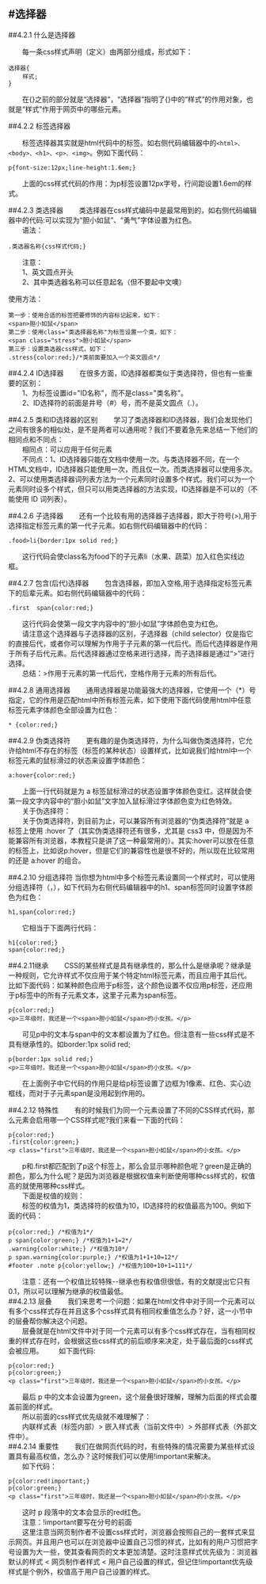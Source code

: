 #选择器
---
##4.2.1 什么是选择器

&emsp;&emsp;每一条css样式声明（定义）由两部分组成，形式如下：
```
选择器{
    样式;
}
```
&emsp;&emsp;在{}之前的部分就是“选择器”，“选择器”指明了{}中的“样式”的作用对象，也就是“样式”作用于网页中的哪些元素。  

##4.2.2 标签选择器

&emsp;&emsp;标签选择器其实就是html代码中的标签。如右侧代码编辑器中的```<html>、<body>、<h1>、<p>、<img>```。例如下面代码：  
```
p{font-size:12px;line-height:1.6em;}
```
&emsp;&emsp;上面的css样式代码的作用：为p标签设置12px字号，行间距设置1.6em的样式。

##4.2.3 类选择器
&emsp;&emsp;类选择器在css样式编码中是最常用到的，如右侧代码编辑器中的代码:可以实现为“胆小如鼠”、“勇气”字体设置为红色。  
&emsp;&emsp;语法：  
```
.类选器名称{css样式代码;}
```
&emsp;&emsp;注意：  
&emsp;&emsp;1、英文圆点开头  
&emsp;&emsp;2、其中类选器名称可以任意起名（但不要起中文噢）  

使用方法：
```
第一步：使用合适的标签把要修饰的内容标记起来，如下：
<span>胆小如鼠</span>
第二步：使用class="类选择器名称"为标签设置一个类，如下：
<span class="stress">胆小如鼠</span>
第三步：设置类选器css样式，如下：
.stress{color:red;}/*类前面要加入一个英文圆点*/
```

##4.2.4 ID选择器
&emsp;&emsp;在很多方面，ID选择器都类似于类选择符，但也有一些重要的区别：  
&emsp;&emsp;1、为标签设置id="ID名称"，而不是class="类名称"。  
&emsp;&emsp;2、ID选择符的前面是井号（#）号，而不是英文圆点（.）。  

##4.2.5 类和ID选择器的区别
&emsp;&emsp;学习了类选择器和ID选择器，我们会发现他们之间有很多的相似处，是不是两者可以通用呢？我们不要着急先来总结一下他们的相同点和不同点：   
&emsp;&emsp;相同点：可以应用于任何元素  
&emsp;&emsp;不同点：1、ID选择器只能在文档中使用一次。与类选择器不同，在一个HTML文档中，ID选择器只能使用一次，而且仅一次。而类选择器可以使用多次。2、可以使用类选择器词列表方法为一个元素同时设置多个样式。我们可以为一个元素同时设多个样式，但只可以用类选择器的方法实现，ID选择器是不可以的（不能使用 ID 词列表）。

##4.2.6 子选择器
&emsp;&emsp;还有一个比较有用的选择器子选择器，即大于符号(>),用于选择指定标签元素的第一代子元素。如右侧代码编辑器中的代码：
```
.food>li{border:1px solid red;}
```
&emsp;&emsp;这行代码会使class名为food下的子元素li（水果、蔬菜）加入红色实线边框。

##4.2.7 包含(后代)选择器
&emsp;&emsp;包含选择器，即加入空格,用于选择指定标签元素下的后辈元素。如右侧代码编辑器中的代码：
```
.first  span{color:red;}
```
&emsp;&emsp;这行代码会使第一段文字内容中的“胆小如鼠”字体颜色变为红色。  
&emsp;&emsp;请注意这个选择器与子选择器的区别，子选择器（child selector）仅是指它的直接后代，或者你可以理解为作用于子元素的第一代后代。而后代选择器是作用于所有子后代元素。后代选择器通过空格来进行选择，而子选择器是通过“>”进行选择。  
&emsp;&emsp;总结：>作用于元素的第一代后代，空格作用于元素的所有后代。  

##4.2.8 通用选择器
&emsp;&emsp;通用选择器是功能最强大的选择器，它使用一个（*）号指定，它的作用是匹配html中所有标签元素，如下使用下面代码使用html中任意标签元素字体颜色全部设置为红色：  
```
* {color:red;}
```
##4.2.9 伪类选择符
&emsp;&emsp;更有趣的是伪类选择符，为什么叫做伪类选择符，它允许给html不存在的标签（标签的某种状态）设置样式，比如说我们给html中一个标签元素的鼠标滑过的状态来设置字体颜色：
```
a:hover{color:red;}
```
&emsp;&emsp;上面一行代码就是为 a 标签鼠标滑过的状态设置字体颜色变红。这样就会使第一段文字内容中的“胆小如鼠”文字加入鼠标滑过字体颜色变为红色特效。  
&emsp;&emsp;关于伪选择符：  
&emsp;&emsp;关于伪类选择符，到目前为止，可以兼容所有浏览器的“伪类选择符”就是 a 标签上使用 :hover 了（其实伪类选择符还有很多，尤其是 css3 中，但是因为不能兼容所有浏览器，本教程只是讲了这一种最常用的）。其实:hover可以放在任意的标签上，比如说p:hover，但是它们的兼容性也是很不好的，所以现在比较常用的还是 a:hover 的组合。  

##4.2.10 分组选择符
当你想为html中多个标签元素设置同一个样式时，可以使用分组选择符（，），如下代码为右侧代码编辑器中的h1、span标签同时设置字体颜色为红色：
```
h1,span{color:red;}
```
&emsp;&emsp;它相当于下面两行代码：
```
h1{color:red;}
span{color:red;}
```

##4.2.11继承
&emsp;&emsp;CSS的某些样式是具有继承性的，那么什么是继承呢？继承是一种规则，它允许样式不仅应用于某个特定html标签元素，而且应用于其后代。比如下面代码：如某种颜色应用于p标签，这个颜色设置不仅应用p标签，还应用于p标签中的所有子元素文本，这里子元素为span标签。
```
p{color:red;}
<p>三年级时，我还是一个<span>胆小如鼠</span>的小女孩。</p>
```
&emsp;&emsp;可见p中的文本与span中的文本都设置为了红色。但注意有一些css样式是不具有继承性的。如border:1px solid red;
```
p{border:1px solid red;}
<p>三年级时，我还是一个<span>胆小如鼠</span>的小女孩。</p>
```
&emsp;&emsp;在上面例子中它代码的作用只是给p标签设置了边框为1像素、红色、实心边框线，而对于子元素span是没用起到作用的。

##4.2.12 特殊性
&emsp;&emsp;有的时候我们为同一个元素设置了不同的CSS样式代码，那么元素会启用哪一个CSS样式呢?我们来看一下面的代码：  
```
p{color:red;}
.first{color:green;}
<p class="first">三年级时，我还是一个<span>胆小如鼠</span>的小女孩。</p>
```
&emsp;&emsp;p和.first都匹配到了p这个标签上，那么会显示哪种颜色呢？green是正确的颜色，那么为什么呢？是因为浏览器是根据权值来判断使用哪种css样式的，权值高的就使用哪种css样式。  
&emsp;&emsp;下面是权值的规则：  
&emsp;&emsp;标签的权值为1，类选择符的权值为10，ID选择符的权值最高为100。例如下面的代码：  
```
p{color:red;} /*权值为1*/
p span{color:green;} /*权值为1+1=2*/
.warning{color:white;} /*权值为10*/
p span.warning{color:purple;} /*权值为1+1+10=12*/
#footer .note p{color:yellow;} /*权值为100+10+1=111*/
```
&emsp;&emsp;注意：还有一个权值比较特殊--继承也有权值但很低，有的文献提出它只有0.1，所以可以理解为继承的权值最低。  
##4.2.13 层叠
&emsp;&emsp;我们来思考一个问题：如果在html文件中对于同一个元素可以有多个css样式存在并且这多个css样式具有相同权重值怎么办？好，这一小节中的层叠帮你解决这个问题。  
&emsp;&emsp;层叠就是在html文件中对于同一个元素可以有多个css样式存在，当有相同权重的样式存在时，会根据这些css样式的前后顺序来决定，处于最后面的css样式会被应用。
&emsp;&emsp;如下面代码:
```
p{color:red;}
p{color:green;}
<p class="first">三年级时，我还是一个<span>胆小如鼠</span>的小女孩。</p>
```
&emsp;&emsp;最后 p 中的文本会设置为green，这个层叠很好理解，理解为后面的样式会覆盖前面的样式。  
&emsp;&emsp;所以前面的css样式优先级就不难理解了：  
&emsp;&emsp;内联样式表（标签内部）> 嵌入样式表（当前文件中）> 外部样式表（外部文件中）。  
##4.2.14 重要性
&emsp;&emsp;我们在做网页代码的时，有些特殊的情况需要为某些样式设置具有最高权值，怎么办？这时候我们可以使用!important来解决。  
&emsp;&emsp;如下代码：  
```
p{color:red!important;}
p{color:green;}
<p class="first">三年级时，我还是一个<span>胆小如鼠</span>的小女孩。</p>
```
&emsp;&emsp;这时 p 段落中的文本会显示的red红色。  
&emsp;&emsp;注意：!important要写在分号的前面  
&emsp;&emsp;这里注意当网页制作者不设置css样式时，浏览器会按照自己的一套样式来显示网页。并且用户也可以在浏览器中设置自己习惯的样式，比如有的用户习惯把字号设置为大一些，使其查看网页的文本更加清楚。这时注意样式优先级为：浏览器默认的样式 < 网页制作者样式 < 用户自己设置的样式，但记住!important优先级样式是个例外，权值高于用户自己设置的样式。  

























